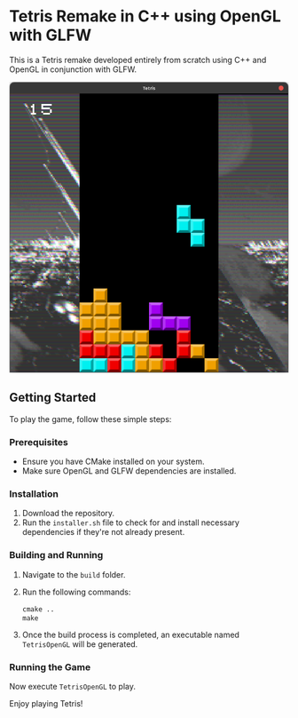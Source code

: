 # Tetris Remake in C++ using OpenGL with GLFW

This is a Tetris remake developed entirely from scratch using C++ and OpenGL in conjunction with GLFW.

![TetrisPreview](assets/preview.png)

## Getting Started

To play the game, follow these simple steps:

### Prerequisites

- Ensure you have CMake installed on your system.
- Make sure OpenGL and GLFW dependencies are installed.

### Installation

1. Download the repository.
2. Run the `installer.sh` file to check for and install necessary dependencies if they're not already present.

### Building and Running

1. Navigate to the `build` folder.
2. Run the following commands:

   ```
   cmake ..
   make
   ```

3. Once the build process is completed, an executable named `TetrisOpenGL` will be generated.

### Running the Game

Now execute `TetrisOpenGL` to play.

Enjoy playing Tetris!
